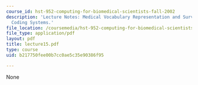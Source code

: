 ```yaml
---
course_id: hst-952-computing-for-biomedical-scientists-fall-2002
description: 'Lecture Notes: Medical Vocabulary Representation and Survey of Medical
  Coding Systems.'
file_location: /coursemedia/hst-952-computing-for-biomedical-scientists-fall-2002/b217750fee00b7cc0ae5c35e90386f95_lecture15.pdf
file_type: application/pdf
layout: pdf
title: lecture15.pdf
type: course
uid: b217750fee00b7cc0ae5c35e90386f95

---
```

None